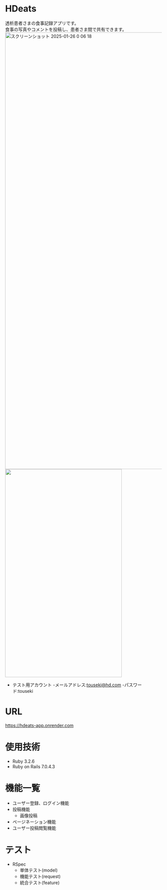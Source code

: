 # HDeats
透析患者さまの食事記録アプリです。<br >
食事の写真やコメントを投稿し、患者さま間で共有できます。<br >
 <img width="1400" alt="スクリーンショット 2025-01-26 0 06 18" src="https://github.com/user-attachments/assets/ec3ee92e-f2ef-46ce-b779-6d9401fdf67a">
 <img width="375" height="667" src= "https://github.com/user-attachments/assets/a9b7bc9f-4e95-4810-9972-aa71ec54f66a">
- テスト用アカウント
  -メールアドレス:touseki@hd.com
  -パスワード:touseki


# URL
https://hdeats-app.onrender.com<br >

# 使用技術
- Ruby 3.2.6
- Ruby on Rails 7.0.4.3

# 機能一覧
- ユーザー登録、ログイン機能
- 投稿機能
  - 画像投稿
- ページネーション機能
- ユーザー投稿閲覧機能

# テスト
- RSpec
  - 単体テスト(model)
  - 機能テスト(request)
  - 統合テスト(feature)
